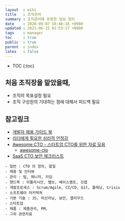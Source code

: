 ```yaml
---
layout  : wiki
title   : 조직관리
summary : 조직관리에 유용한 정보 정리
date    : 2020-09-07 10:46:16 +0900
updated : 2021-06-15 01:53:17 +0900
tags    : manager
toc     : true
public  : true
parent  : index
latex   : false
---
```

* TOC
{:toc}

## 처음 조직장을 맡았을때,

* 조직의 목표설정 필요
* 조직 구성원의 기대하는 점에 대해서 피드백 필요


## 참고링크
* [개발자 채용 가이드 북](https://github.com/innovationacademy-kr/tech-hr)
* [리더에게 필요한 심리적 안정감](https://brunch.co.kr/@younghakjang/40)
* [Awesome CTO - 스타트업 CTO를 위한 자료 모음](https://news.hada.io/topic?id=3854)
  * [awesome-cto](https://github.com/kuchin/awesome-cto)
* [SaaS CTO 보안 체크리스트](https://news.hada.io/topic?id=4439) 

```
- 일반 : CTO 의 정의, 할일
- 채용 및 인터뷰
- 관리 : 팀, 매니저, 리딩
- 핸드북 : 아틀라시안, 밸브, 베이스캠프, 깃랩
- 개발프로세스 : Scrum/Agile, CI/CD, Git, 플래닝, Crisis
- 소프트웨어 아키텍쳐
- 기본 기술 : JS, 머신러닝, 보안, 클라우드
- 스타트업
- 제품 : 제품관리, PM,
- 그외 관련자료 
```
